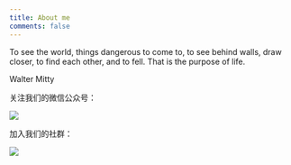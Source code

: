 ```yaml
---
title: About me
comments: false
---
```


To see the world, things dangerous to come to, to see behind walls, draw closer, to find each other, and to fell. That is the purpose of life.

Walter Mitty

关注我们的微信公众号：

![](https://cosmosrepair-1257028016.cos.ap-beijing.myqcloud.com/2019-06-20-%E6%9C%AA%E5%91%BD%E5%90%8D-4.png)

加入我们的社群：

![](https://cosmosrepair-1257028016.cos.ap-beijing.myqcloud.com/2019-07-11-640%20-10-.jpeg)